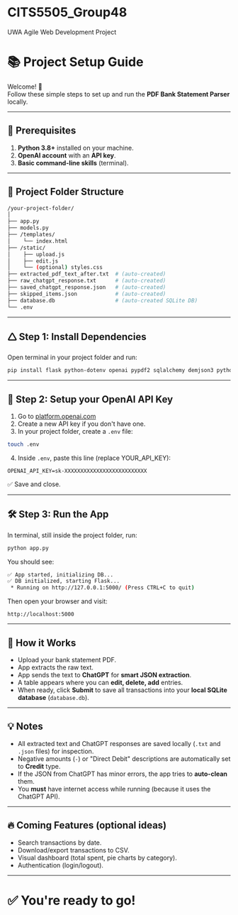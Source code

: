 # CITS5505_Group48
UWA Agile Web Development Project


# 📚 Project Setup Guide

Welcome! 👋\
Follow these simple steps to set up and run the **PDF Bank Statement Parser** locally.

---

## 🚀 Prerequisites

1. **Python 3.8+** installed on your machine.
2. **OpenAI account** with an **API key**.
3. **Basic command-line skills** (terminal).

---

## 📂 Project Folder Structure

```bash
/your-project-folder/
│
├── app.py
├── models.py
├── /templates/
│    └── index.html
├── /static/
│    ├── upload.js
│    ├── edit.js
│    └── (optional) styles.css
├── extracted_pdf_text_after.txt  # (auto-created)
├── raw_chatgpt_response.txt      # (auto-created)
├── saved_chatgpt_response.json   # (auto-created)
├── skipped_items.json            # (auto-created)
├── database.db                   # (auto-created SQLite DB)
└── .env
```

---

## 🛆 Step 1: Install Dependencies

Open terminal in your project folder and run:

```bash
pip install flask python-dotenv openai pypdf2 sqlalchemy demjson3 python-dateutil
```

---

## 🔑 Step 2: Setup your OpenAI API Key

1. Go to [platform.openai.com](https://platform.openai.com/account/api-keys)
2. Create a new API key if you don't have one.
3. In your project folder, create a `.env` file:

```bash
touch .env
```

4. Inside `.env`, paste this line (replace YOUR\_API\_KEY):

```dotenv
OPENAI_API_KEY=sk-XXXXXXXXXXXXXXXXXXXXXXXXXX
```

✅ Save and close.

---

## 🛠️ Step 3: Run the App

In terminal, still inside the project folder, run:

```bash
python app.py
```

You should see:

```bash
✅ App started, initializing DB...
✅ DB initialized, starting Flask...
 * Running on http://127.0.0.1:5000/ (Press CTRL+C to quit)
```

Then open your browser and visit:

```
http://localhost:5000
```

---

## 🧐 How it Works

- Upload your bank statement PDF.
- App extracts the raw text.
- App sends the text to **ChatGPT** for **smart JSON extraction**.
- A table appears where you can **edit, delete, add** entries.
- When ready, click **Submit** to save all transactions into your **local SQLite database** (`database.db`).

---

## 💡 Notes

- All extracted text and ChatGPT responses are saved locally (`.txt` and `.json` files) for inspection.
- Negative amounts (`-`) or "Direct Debit" descriptions are automatically set to **Credit** type.
- If the JSON from ChatGPT has minor errors, the app tries to **auto-clean** them.
- You **must** have internet access while running (because it uses the ChatGPT API).

---

## 🔥 Coming Features (optional ideas)

- Search transactions by date.
- Download/export transactions to CSV.
- Visual dashboard (total spent, pie charts by category).
- Authentication (login/logout).

---

# ✅ You're ready to go!

